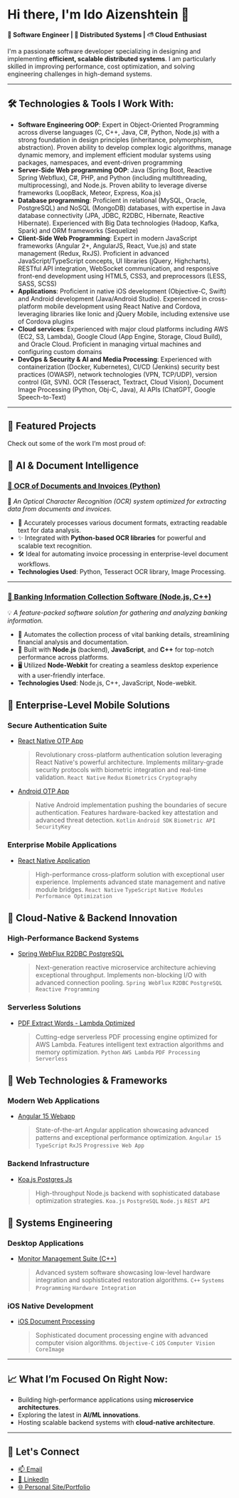 # Hi there, I'm Ido Aizenshtein 👋  
**🚀 Software Engineer | 💾 Distributed Systems | ⛅ Cloud Enthusiast**

I'm a passionate software developer specializing in designing and implementing **efficient, scalable distributed systems**. I am particularly skilled in improving performance, cost optimization, and solving engineering challenges in high-demand systems.

---

## 🛠 Technologies & Tools I Work With:
- **Software Engineering OOP**: Expert in Object-Oriented Programming across diverse languages (C, C++, Java, C#, Python, Node.js) with a strong foundation in design principles (inheritance, polymorphism, abstraction). Proven ability to develop complex logic algorithms, manage dynamic memory, and implement efficient modular systems using packages, namespaces, and event-driven programming
- **Server-Side Web programming OOP**: Java (Spring Boot, Reactive Spring Webflux), C#, PHP, and Python (including multithreading, multiprocessing), and Node.js. Proven ability to leverage diverse frameworks (LoopBack, Meteor, Express, Koa.js)
- **Database programming**: Proficient in relational (MySQL, Oracle, PostgreSQL) and NoSQL (MongoDB) databases, with expertise in Java database connectivity (JPA, JDBC, R2DBC, Hibernate, Reactive Hibernate). Experienced with Big Data technologies (Hadoop, Kafka, Spark) and ORM frameworks (Sequelize)
- **Client-Side Web Programming**: Expert in modern JavaScript frameworks (Angular 2+, AngularJS, React, Vue.js) and state management (Redux, RxJS). Proficient in advanced JavaScript/TypeScript concepts, UI libraries (jQuery, Highcharts), RESTful API integration, WebSocket communication, and responsive front-end development using HTML5, CSS3, and preprocessors (LESS, SASS, SCSS)
- **Applications**: Proficient in native iOS development (Objective-C, Swift) and Android development (Java/Android Studio). Experienced in cross-platform mobile development using React Native and Cordova, leveraging libraries like Ionic and jQuery Mobile, including extensive use of Cordova plugins
- **Cloud services**: Experienced with major cloud platforms including AWS (EC2, S3, Lambda), Google Cloud (App Engine, Storage, Cloud Build), and Oracle Cloud. Proficient in managing virtual machines and configuring custom domains
- **DevOps & Security & AI and Media Processing**: Experienced with containerization (Docker, Kubernetes), CI/CD (Jenkins) security best practices (OWASP), network technologies (VPN, TCP/UDP), version control (Git, SVN). OCR (Tesseract, Textract, Cloud Vision), Document Image Processing (Python, Obj-C, Java), AI APIs (ChatGPT, Google Speech-to-Text)

---

## 🌟 Featured Projects
Check out some of the work I’m most proud of:

## 🤖 AI & Document Intelligence
### [📄 OCR of Documents and Invoices (Python)](https://github.com/IdoAizenshtein/OCR-of-documents-and-invoices-Python)
🚀 *An Optical Character Recognition (OCR) system optimized for extracting data from documents and invoices.*  
- 📃 Accurately processes various document formats, extracting readable text for data analysis.  
- ✨ Integrated with **Python-based OCR libraries** for powerful and scalable text recognition.  
- 🛠️ Ideal for automating invoice processing in enterprise-level document workflows.  
- **Technologies Used**: Python, Tesseract OCR library, Image Processing.  

---

### [🏦 Banking Information Collection Software (Node.js, C++)](https://github.com/IdoAizenshtein/Banking-information-collection-software---node.js-c---js-node-webkit)
💡 *A feature-packed software solution for gathering and analyzing banking information.*  
- 📂 Automates the collection process of vital banking details, streamlining financial analysis and documentation.  
- 🔗 Built with **Node.js** (backend), **JavaScript**, and **C++** for top-notch performance across platforms.  
- 🖥️ Utilized **Node-Webkit** for creating a seamless desktop experience with a user-friendly interface.  
- **Technologies Used**: Node.js, C++, JavaScript, Node-webkit.  

## 🚀 Enterprise-Level Mobile Solutions

### Secure Authentication Suite
- [React Native OTP App](https://github.com/IdoAizenshtein/React-Native-OTP-App)
  > Revolutionary cross-platform authentication solution leveraging React Native's powerful architecture. Implements military-grade security protocols with biometric integration and real-time validation.
  `React Native` `Redux` `Biometrics` `Cryptography`

- [Android OTP App](https://github.com/IdoAizenshtein/Android-OTP-App)
  > Native Android implementation pushing the boundaries of secure authentication. Features hardware-backed key attestation and advanced threat detection.
  `Kotlin` `Android SDK` `Biometric API` `SecurityKey`

### Enterprise Mobile Applications
- [React Native Application](https://github.com/IdoAizenshtein/React-Native-Application)
  > High-performance cross-platform solution with exceptional user experience. Implements advanced state management and native module bridges.
  `React Native` `TypeScript` `Native Modules` `Performance Optimization`

## 🎯 Cloud-Native & Backend Innovation

### High-Performance Backend Systems
- [Spring WebFlux R2DBC PostgreSQL](https://github.com/IdoAizenshtein/spring-webflux-r2dbc-postgresql)
  > Next-generation reactive microservice architecture achieving exceptional throughput. Implements non-blocking I/O with advanced connection pooling.
  `Spring WebFlux` `R2DBC` `PostgreSQL` `Reactive Programming`

### Serverless Solutions
- [PDF Extract Words - Lambda Optimized](https://github.com/IdoAizenshtein/pdf_extract_words-Python-optimized-for-Amazon-Lambda)
  > Cutting-edge serverless PDF processing engine optimized for AWS Lambda. Features intelligent text extraction algorithms and memory optimization.
  `Python` `AWS Lambda` `PDF Processing` `Serverless`

## 💫 Web Technologies & Frameworks

### Modern Web Applications
- [Angular 15 Webapp](https://github.com/IdoAizenshtein/Angular-15-Webapp)
  > State-of-the-art Angular application showcasing advanced patterns and exceptional performance optimization.
  `Angular 15` `TypeScript` `RxJS` `Progressive Web App`

### Backend Infrastructure
- [Koa.js Postgres Js](https://github.com/IdoAizenshtein/Koa.js-Postgres-Js)
  > High-throughput Node.js backend with sophisticated database optimization strategies.
  `Koa.js` `PostgreSQL` `Node.js` `REST API`

## 🔧 Systems Engineering

### Desktop Applications
- [Monitor Management Suite (C++)](https://github.com/IdoAizenshtein/Desktop-software-for-restoring-and-activating-software--monitor--written-in-C--)
  > Advanced system software showcasing low-level hardware integration and sophisticated restoration algorithms.
  `C++` `Systems Programming` `Hardware Integration`

### iOS Native Development
- [iOS Document Processing](https://github.com/IdoAizenshtein/IOS--Objective-C--Skew-docs)
  > Sophisticated document processing engine with advanced computer vision algorithms.
  `Objective-C` `iOS` `Computer Vision` `CoreImage`


---

## 📈 What I’m Focused On Right Now:
- Building high-performance applications using **microservice architectures**.
- Exploring the latest in **AI/ML innovations**.
- Hosting scalable backend systems with **cloud-native architecture**.

---

## 💌 Let's Connect
- [📫 Email](mailto:idoaizenshtein@gmail.com)
- [🔗 LinkedIn](https://linkedin.com/in/Ido-Aizenshtein)
- [🌐 Personal Site/Portfolio](https://github.com/IdoAizenshtein?tab=repositories)
